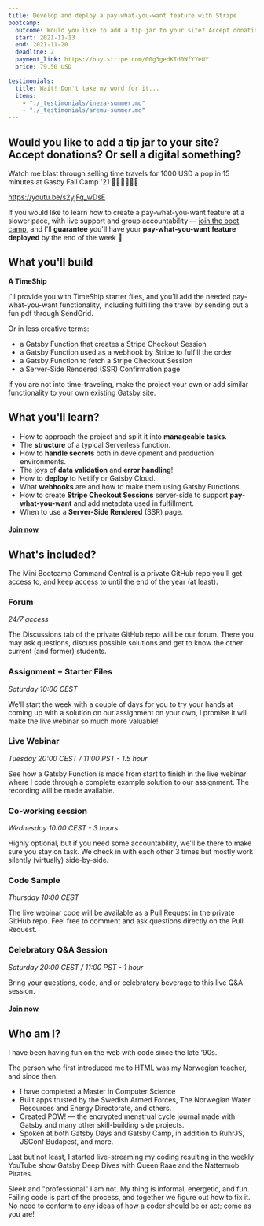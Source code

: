 ```yaml
---
title: Develop and deploy a pay-what-you-want feature with Stripe
bootcamp:
  outcome: Would you like to add a tip jar to your site? Accept donations? Or sell a digital something?
  start: 2021-11-13
  end: 2021-11-20
  deadline: 2
  payment_link: https://buy.stripe.com/00g3gedKId0WfYYeUY
  price: 79.50 USD

testimonials:
  title: Wait! Don't take my word for it...
  items:
    - "./_testimonials/ineza-summer.md"
    - "./_testimonials/aremu-summer.md"
---
```


## Would you like to add a tip jar to your site? Accept donations? Or sell a digital something?

Watch me blast through selling time travels for 1000 USD a pop in 15 minutes at Gasby Fall Camp&nbsp;'21&nbsp;🏃‍♀️🏃‍♀️🏃‍♀️

https://youtu.be/s2yjFq_wDsE

If you would like to learn how to create a pay-what-you-want feature at a slower pace, with live support and group accountability — [join the boot camp](#join), and I'll **guarantee** you'll have your **pay-what-you-want feature deployed** by the end of the week 💪

## What you'll build

**A TimeShip**

I'll provide you with TimeShip starter files, and you'll add the needed pay-what-you-want functionality, including fulfilling the travel by sending out a fun pdf through SendGrid.

Or in less creative terms:

- a Gatsby Function that creates a Stripe Checkout Session
- a Gatsby Function used as a webhook by Stripe to fulfill the order
- a Gatsby Function to fetch a Stripe Checkout Session
- a Server-Side Rendered (SSR) Confirmation page

If you are not into time-traveling, make the project your own or add similar functionality to your own existing Gatsby site.

## What you'll learn?

- How to approach the project and split it into **manageable tasks**.
- The **structure** of a typical Serverless function.
- How to **handle secrets** both in development and production environments.
- The joys of **data validation** and **error handling**!
- How to **deploy** to Netlify or Gatsby Cloud.
- What **webhooks** are and how to make them using Gatsby Functions.
- How to create **Stripe Checkout Sessions** server-side to support **pay-what-you-want** and add metadata used in fulfillment.
- When to use a **Server-Side Rendered** (SSR) page.

#### [Join now](#join)

## What's included?

The Mini Bootcamp Command Central is a private GitHub repo you'll get access to, and keep access to until the end of the year (at least).

### Forum

_24/7 access_

The Discussions tab of the private GitHub repo will be our forum. There you may ask questions, discuss possible solutions and get to know the other current (and former) students.

### Assignment + Starter Files

_Saturday 10:00 CEST_

We’ll start the week with a couple of days for you to try your hands at coming up with a solution on our assignment on your own, I promise it will make the live webinar so much more valuable!

### Live Webinar

_Tuesday 20:00 CEST / 11:00 PST - 1.5 hour_

See how a Gatsby Function is made from start to finish in the live webinar where I code through a complete example solution to our assignment. The recording will be made available.

### Co-working session

_Wednesday 10:00 CEST - 3 hours_

Highly optional, but if you need some accountability, we'll be there to make sure you stay on task. We check in with each other 3 times but mostly work silently (virtually) side-by-side.

### Code Sample

_Thursday 10:00 CEST_

The live webinar code will be available as a Pull Request in the private GitHub repo. Feel free to comment and ask questions directly on the Pull Request.

### Celebratory Q&A Session

_Saturday 20:00 CEST / 11:00 PST - 1 hour_

Bring your questions, code, and or celebratory beverage to this live Q&A session.

#### [Join now](#join)

## Who am I?

I have been having fun on the web with code since the late '90s.

The person who first introduced me to HTML was my Norwegian teacher, and since then:

- I have completed a Master in Computer Science
- Built apps trusted by the Swedish Armed Forces, The Norwegian Water Resources and Energy Directorate, and others.
- Created POW! — the encrypted menstrual cycle journal made with Gatsby and many other skill-building side projects.
- Spoken at both Gatsby Days and Gatsby Camp, in addition to RuhrJS, JSConf Budapest, and more.

Last but not least, I started live-streaming my coding resulting in the weekly YouTube show Gatsby Deep Dives with Queen Raae and the Nattermob Pirates.

Sleek and "professional" I am not. My thing is informal, energetic, and fun. Failing code is part of the process, and together we figure out how to fix it. No need to conform to any ideas of how a coder should be or act; come as you are!
